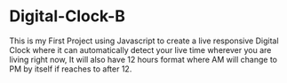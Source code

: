 # Digital-Clock-B
This is my First Project using Javascript to create a live responsive Digital Clock where it can automatically detect your live time wherever you are living right now, It will also have 12 hours format where AM will change to PM by itself if reaches to after 12.
